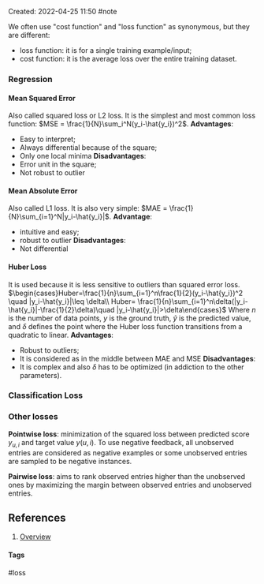 Created: 2022-04-25 11:50
#note

We often use "cost function" and "loss function" as synonymous, but they are different:
- loss function: it is for a single training example/input;
- cost function: it is the average loss over the entire training dataset.

### Regression
#### Mean Squared Error
Also called squared loss or L2 loss.
It is the simplest and most common loss function: $MSE = \frac{1}{N}\sum_i^N(y_i-\hat{y_i})^2$.
**Advantages**:
- Easy to interpret;
- Always differential because of the square;
- Only one local minima
**Disadvantages**:
- Error unit in the square;
- Not robust to outlier

#### Mean Absolute Error
Also called L1 loss. It is also very simple: $MAE = \frac{1}{N}\sum_{i=1}^N|y_i-\hat{y_i}|$.
**Advantage**:
- intuitive and easy;
- robust to outlier
**Disadvantages**:
- Not differential

#### Huber Loss
It is used because it is less sensitive to outliers than squared error loss.
$\begin{cases}Huber=\frac{1}{n}\sum_{i=1}^n\frac{1}{2}(y_i-\hat{y_i})^2 \quad |y_i-\hat{y_i}|\leq \delta\\ Huber= \frac{1}{n}\sum_{i=1}^n\delta(|y_i-\hat{y_i}|-\frac{1}{2}\delta)\quad |y_i-\hat{y_i}|>\delta\end{cases}$
Where $n$ is the number of data points, $y$ is the ground truth, $\hat{y}$ is the predicted value, and $\delta$ defines the point where the Huber loss function transitions from a quadratic to linear.
**Advantages**:
- Robust to outliers;
- It is considered as in the middle between MAE and MSE
**Disadvantages**:
- It is complex and also $\delta$ has to be optimized (in addiction to the other parameters).

### Classification Loss


### Other losses
**Pointwise loss**: minimization of the squared loss between predicted score $y_{u,i}$ and target value $y(u,i)$. To use negative feedback, all unobserved entries are considered as negative examples or some unobserved entries are sampled to be negative instances.

**Pairwise loss**: aims to rank observed entries higher than the unobserved ones by maximizing the margin between observed entries and unobserved entries.

## References
1. [Overview](https://www.analyticsvidhya.com/blog/2022/06/understanding-loss-function-in-deep-learning/)

#### Tags
#loss